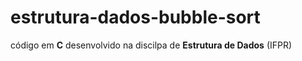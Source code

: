 # estrutura-dados-bubble-sort
código em **C** desenvolvido na discilpa de **Estrutura de Dados** (IFPR)

